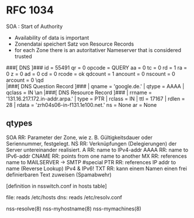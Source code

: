 # RFC 1034

SOA : Start of Authority

- Availability of data is important
- Zonendatai speichert Satz von Resource Records
- for each Zone there is an autoritativer Nameserver that is considered trusted

###[ DNS ]### 
    id        = 55491
    qr        = 0
    opcode    = QUERY
    aa        = 0
    tc        = 0
    rd        = 1
    ra        = 0
    z         = 0
    ad        = 0
    cd        = 0
    rcode     = ok
    qdcount   = 1
    ancount   = 0
    nscount   = 0
    arcount   = 0
    \qd        \
     |###[ DNS Question Record ]### 
     |  qname     = 'google.de.'
     |  qtype     = AAAA
     |  qclass    = IN
    \an
     |###[ DNS Resource Record ]### 
        |  rrname    = '131.16.217.172.in-addr.arpa.'
        |  type      = PTR
        |  rclass    = IN
        |  ttl       = 17167
        |  rdlen     = 28
        |  rdata     = 'zrh04s06-in-f131.1e100.net.'
    ns        = None
    ar        = None


## qtypes
SOA RR:     Parameter der Zone, wie z. B. Gültigkeitsdauer oder Seriennummer, festgelegt.
NS RR:      Verknüpfungen (Delegierungen) der Server untereinander realisiert.
A RR:       name to IPv4-addr
AAAA RR:    name to IPv6-addr
CNAME RR:   points from one name to another
MX RR:      references name to MAILSERVER -> SMTP #special
PTR RR:     references IP addr to name (Reverse Lookup) IPv4 & IPv6! 
TXT RR:     kann einem Namen einen frei definierbaren Text zuweisen (Spamabwehr)

[definition in nsswitch.conf in hosts table]

file: reads /etc/hosts
dns: reads /etc/resolv.conf

nss-resolve(8)
nss-myhostname(8)
nss-mymachines(8)
